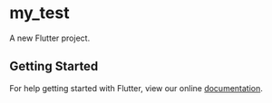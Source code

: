 # my_test

A new Flutter project.

## Getting Started

For help getting started with Flutter, view our online
[documentation](https://flutter.io/).
